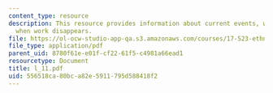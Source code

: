 ```yaml
---
content_type: resource
description: This resource provides information about current events, what happens
  when work disappears.
file: https://ol-ocw-studio-app-qa.s3.amazonaws.com/courses/17-523-ethnicity-and-race-in-world-politics-fall-2005/556518ca80bca82e5911795d588418f2_l_11.pdf
file_type: application/pdf
parent_uid: 8780f61e-e01f-cf22-61f5-c4981a66ead1
resourcetype: Document
title: l_11.pdf
uid: 556518ca-80bc-a82e-5911-795d588418f2
---
```

